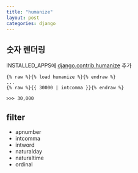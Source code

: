 ```yaml
---
title: "humanize"
layout: post
categories: django
--- 
```


## 숫자 렌더링
INSTALLED_APPS에 [django.contrib.humanize](https://docs.djangoproject.com/en/4.0/ref/contrib/humanize/) 추가

```django
{% raw %}{% load humanize %}{% endraw %}  
...
{% raw %}{{ 30000 | intcomma }}{% endraw %}

>>> 30,000
```

## filter
- apnumber
- intcomma
- intword
- naturalday
- naturaltime
- ordinal


